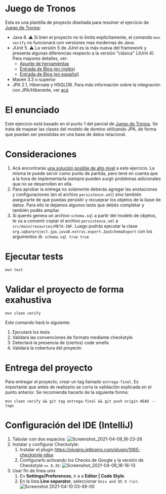 # Juego de Tronos

Esta es una plantilla de proyecto diseñada para resolver el ejercicio de [Juego de Tronos](https://docs.google.com/document/d/1Qjgq_KS73UUn8337LEoXi_M28wtgi-EkBuaQ7N-9Ks4/edit):

* Java 8. :warning: Si bien el proyecto no lo limita explícitamente, el comando `mvn verify` no funcionará con versiones mas modernas de Java.
* JUnit 5. :warning: La versión 5 de JUnit es la más nueva del framework y presenta algunas diferencias respecto a la versión "clásica" (JUnit 4). Para mayores detalles, ver:
  *  [Apunte de herramientas](https://docs.google.com/document/d/1VYBey56M0UU6C0689hAClAvF9ILE6E7nKIuOqrRJnWQ/edit#heading=h.dnwhvummp994)
  *  [Entrada de Blog (en inglés)](https://www.baeldung.com/junit-5-migration)
  *  [Entrada de Blog (en español)](https://www.paradigmadigital.com/dev/nos-espera-junit-5/)
* Maven 3.3 o superior
* JPA 2.1, Hibernate y HSQLDB. Para más información sobre la integración con JPA/Hiberante, ver [acá](https://docs.google.com/document/d/1dYvrVLRbFE9qwuKj5biz9oRBaRzj-K6ujIKOXNan02s/edit?ts=57e1f2b8#)


# El enunciado

Este ejercicio está basado en el punto 1 del parcial de [Juego de Tronos](https://docs.google.com/document/d/1Qjgq_KS73UUn8337LEoXi_M28wtgi-EkBuaQ7N-9Ks4/edit). Se trata de mapear las clases del modelo de domino utilizando JPA, de forma que puedan ser pesistidas en una base de datos relacional.

# Consideraciones

1. Acá encontrarás [una solución posible de alto nivel](https://docs.google.com/document/d/1BzxQmaeqVCkM68UvYwPcO8JwhsCuIZJXjrXAeEogjh8/edit#heading=h.tlw7c15gv98x) a este ejercicio. La misma te puede servir como punto de partida, pero tené en cuenta que a la hora de implementarla siempre pueden surgir problemas adicionales que no se desarrollen en ella.
2. Para aprobar la entrega no solamente deberás agregar las anotaciones y configuraciones (en el archivo `persistence.xml`) sino también asegurarte de que puedas persistir y recueprar los objetos de la base de datos. Para ello te dejamos algunos tests que debés completar y también podés ampliar.
3. Si querés genera un archivo `schema.sql` a partir del modelo de objetos, te va a convenir copiar el archivo `persistence.xml` a `src/main/resources/META-INF`. Luego podrás ejecutar la clase `org.uqbarproject.jpa.java8.extras.export.JpaSchemaExport` con los argumentos `db schema.sql true true`

# Ejecutar tests

```
mvn test
```

# Validar el proyecto de forma exahustiva

```
mvn clean verify
```

Este comando hará lo siguiente:

 1. Ejecutará los tests
 2. Validará las convenciones de formato mediante checkstyle
 3. Detectará la presencia de (ciertos) code smells
 4. Validará la cobertura del proyecto

# Entrega del proyecto

Para entregar el proyecto, crear un tag llamado `entrega-final`. Es importante que antes de realizarlo se corra la validación
explicada en el punto anterior. Se recomienda hacerlo de la siguiente forma:

```
mvn clean verify && git tag entrega-final && git push origin HEAD --tags
```

# Configuración del IDE (IntelliJ)

 1. Tabular con dos espacios: ![Screenshot_2021-04-09_18-23-26](https://user-images.githubusercontent.com/677436/114242543-73e1fe00-9961-11eb-9a61-7e34be9fb8de.png)
 2. Instalar y configurar Checkstyle:
    1. Instalar el plugin https://plugins.jetbrains.com/plugin/1065-checkstyle-idea:
    2. Configurarlo activando los Checks de Google y la versión de Checkstyle `== 8.35`: ![Screenshot_2021-04-09_18-16-13](https://user-images.githubusercontent.com/677436/114242548-75132b00-9961-11eb-972e-28e6e1412979.png)
 3. Usar fin de linea unix
    1. En **Settings/Preferences**, ir a a **Editor | Code Style**.
    2. En la lista **Line separator**, seleccionar `Unix and OS X (\n)`.
 ![Screenshot 2021-04-10 03-49-00](https://user-images.githubusercontent.com/11875266/114260872-c6490c00-99ad-11eb-838f-022acc1903f4.png)
